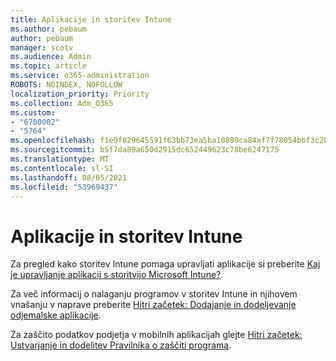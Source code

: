 ```yaml
---
title: Aplikacije in storitev Intune
ms.author: pebaum
author: pebaum
manager: scotv
ms.audience: Admin
ms.topic: article
ms.service: o365-administration
ROBOTS: NOINDEX, NOFOLLOW
localization_priority: Priority
ms.collection: Adm_O365
ms.custom:
- "6700002"
- "5764"
ms.openlocfilehash: f1e9f829645591f63bb73ea5ba10899ca84af7f78054bbf3c285cb1f24866ca3
ms.sourcegitcommit: b5f7da89a650d2915dc652449623c78be6247175
ms.translationtype: MT
ms.contentlocale: sl-SI
ms.lasthandoff: 08/05/2021
ms.locfileid: "53969437"
---
```

# <a name="apps-and-intune"></a>Aplikacije in storitev Intune

Za pregled kako storitev Intune pomaga upravljati aplikacije si preberite [Kaj je upravljanje aplikacij s storitvijo Microsoft Intune?](https://docs.microsoft.com/mem/intune/apps/app-management).

Za več informacij o nalaganju programov v storitev Intune in njihovem vnašanju v naprave preberite  [Hitri začetek: Dodajanje in dodeljevanje odjemalske aplikacije](https://docs.microsoft.com/mem/intune/apps/quickstart-add-assign-app).

Za zaščito podatkov podjetja v mobilnih aplikacijah glejte [Hitri začetek: Ustvarjanje in dodelitev Pravilnika o zaščiti programa](https://docs.microsoft.com/mem/intune/apps/quickstart-create-assign-app-policy).